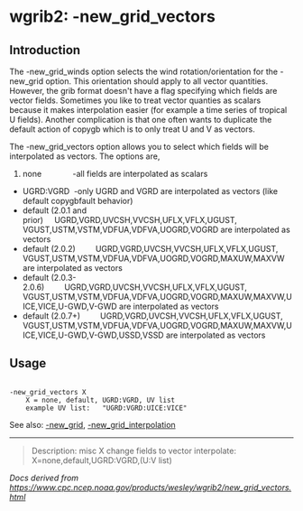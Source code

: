 # wgrib2: -new_grid_vectors

## Introduction

The -new_grid_winds option selects the wind rotation/orientation
for the -new_grid option. This orientation should apply to all
vector quantities. However, the grib format doesn't have a flag specifying which fields
are vector fields. Sometimes you like to treat vector quanties as scalars because it
makes interpolation easier (for example a time series of tropical U fields). Another
complication is that one often wants to duplicate the default action of copygb
which is to only treat U and V as vectors.

The -new_grid_vectors option allows you to select which fields
will be interpolated as vectors. The options are,

1. none              -all fields are interpolated as scalars

- UGRD:VGRD  -only UGRD and VGRD are interpolated as vectors (like default copygbfault behavior)
- default (2.0.1 and prior)     UGRD,VGRD,UVCSH,VVCSH,UFLX,VFLX,UGUST,
  VGUST,USTM,VSTM,VDFUA,VDFVA,UOGRD,VOGRD are interpolated as vectors
- default (2.0.2)         UGRD,VGRD,UVCSH,VVCSH,UFLX,VFLX,UGUST,
  VGUST,USTM,VSTM,VDFUA,VDFVA,UOGRD,VOGRD,MAXUW,MAXVW are interpolated as vectors
- default (2.0.3-2.0.6)         UGRD,VGRD,UVCSH,VVCSH,UFLX,VFLX,UGUST,
  VGUST,USTM,VSTM,VDFUA,VDFVA,UOGRD,VOGRD,MAXUW,MAXVW,UICE,VICE,U-GWD,V-GWD
  are interpolated as vectors
- default (2.0.7+)         UGRD,VGRD,UVCSH,VVCSH,UFLX,VFLX,UGUST,
  VGUST,USTM,VSTM,VDFUA,VDFVA,UOGRD,VOGRD,MAXUW,MAXVW,UICE,VICE,U-GWD,V-GWD,USSD,VSSD
  are interpolated as vectors

## Usage

```

-new_grid_vectors X
    X = none, default, UGRD:VGRD, UV list
    example UV list:   "UGRD:VGRD:UICE:VICE"

```

See also: [-new_grid](./new_grid.md),
[-new_grid_interpolation](./new_grid_interpolation.md)

---

> Description: misc X change fields to vector interpolate: X=none,default,UGRD:VGRD,(U:V list)

_Docs derived from <https://www.cpc.ncep.noaa.gov/products/wesley/wgrib2/new_grid_vectors.html>_
